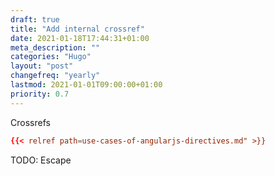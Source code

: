 ```yaml
---
draft: true
title: "Add internal crossref"
date: 2021-01-18T17:44:31+01:00
meta_description: ""
categories: "Hugo"
layout: "post"
changefreq: "yearly"
lastmod: 2021-01-01T09:00:00+01:00
priority: 0.7
---
```


Crossrefs

```toml
{{< relref path=use-cases-of-angularjs-directives.md" >}}
```

TODO: Escape